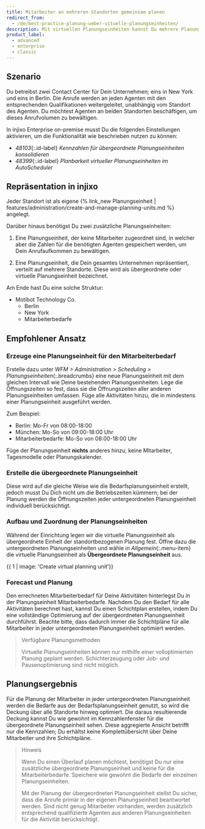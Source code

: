 ```yaml
---
title: Mitarbeiter an mehreren Standorten gemeinsam planen
redirect_from:
  - /de/best-practice-planung-ueber-vituelle-planungseinheiten/
description: Mit virtuellen Planungseinheiten kannst Du mehrere Planungseinheiten in einem Schritt planen und die damit verbundenen Synergie-Effekte nutzen.
product_label:
  - advanced
  - enterprise
  - classic
---
```


## Szenario

Du betreibst zwei Contact Center für Dein Unternehmen; eins in New York und eins in Berlin. Die Anrufe werden an jeden Agenten mit den entsprechenden Qualifikationen weitergeleitet, unabhängig vom Standort des Agenten. Du möchtest Agenten an beiden Standorten beschäftigen, um dieses Anrufvolumen zu bewältigen.

In injixo Enterprise on-premise musst Du die folgenden Einstellungen aktivieren, um die Funktionalität wie beschrieben nutzen zu können:

- _48103_{:.id-label} _Kennzahlen für übergeordnete Planungseinheiten konsolidieren_
- _48399_{:.id-label} _Planbarkeit virtueller Planungseinheiten im AutoScheduler_

## Repräsentation in injixo

Jeder Standort ist als eigene {% link_new Planungseinheit | features/administration/create-and-manage-planning-units.md %} angelegt.

Darüber hinaus benötigst Du zwei zusätzliche Planungseinheiten:

1. Eine Planungseinheit, der keine Mitarbeiter zugeordnet sind, in welcher aber die Zahlen für die benötigten Agenten gespeichert werden, um Dein Anrufaufkommen zu bewältigen.
<!-- oder: in welcher aber die Zahlen für den  Mitarbeiterbedarf gespeichert werden. -->
2. Eine Planungseinheit, die Dein gesamtes Unternehmen repräsentiert, verteilt auf mehrere Standorte. Diese wird als übergeordnete oder virtuelle Planungseinheit bezeichnet.

Am Ende hast Du eine solche Struktur:

- Motibot Technology Co.
  - Berlin
  - New York
  - Mitarbeiterbedarfe

## Empfohlener Ansatz

### Erzeuge eine Planungseinheit für den Mitarbeiterbedarf

Erstelle dazu unter _WFM > Administration > Scheduling > Planungseinheiten_{:.breadcrumbs} eine neue Planungseinheit mit dem gleichen Intervall wie Deine bestehenden Planungseinheiten. Lege die Öffnungszeiten so fest, dass sie die Öffnungszeiten aller anderen Planungseinheiten umfassen. Füge alle Aktivitäten hinzu, die in mindestens einer Planungseinheit ausgeführt werden.

Zum Beispiel:

- Berlin: Mo-Fr von 08:00-18:00
- München: Mo-So von 09:00-18:00 Uhr
- Mitarbeiterbedarfe: Mo-So von 08:00-18:00 Uhr

Füge der Planungseinheit **nichts** anderes hinzu, keine Mitarbeiter, Tagesmodelle oder Planungskalender.

### Erstelle die übergeordnete Planungseinheit

Diese wird auf die gleiche Weise wie die Bedarfsplanungseinheit erstellt, jedoch musst Du Dich nicht um die Betriebszeiten kümmern; bei der Planung werden die Öffnungszeiten jeder untergeordneten Planungseinheit individuell berücksichtigt.

### Aufbau und Zuordnung der Planungseinheiten

Während der Einrichtung legen wir die virtuelle Planungseinheit als übergeordnete Einheit der standortbezogenen Planung fest. Öffne dazu die untergeordneten Planungseinheiten und wähle in _Allgemein_{:.menu-item} die virtuelle Planungseinheit als **Übergeordnete Planungseinheit** aus.

{{ 1 | image: 'Create virtual planning unit'}}

### Forecast und Planung

Den errechneten Mitarbeiterbedarf für Deine Aktivitäten hinterlegst Du in der Planungseinheit Mitarbeiterbedarfe. Nachdem Du den Bedarf für alle Aktivitäten berechnet hast, kannst Du einen Schichtplan erstellen, indem Du eine vollständige Optimierung auf der übergeordneten Planungseinheit durchführst. Beachte bitte, dass dadurch immer die Schichtpläne für alle Mitarbeiter in jeder untergeordneten Planungseinheit optimiert werden.

> Verfügbare Planungsmethoden
>
> Virtuelle Planungseinheiten können nur mithilfe einer volloptimierten Planung geplant werden. Schichterzeugung oder Job- und Pausenoptimierung sind nicht möglich.

## Planungsergebnis

Für die Planung der Mitarbeiter in jeder untergeordneten Planungseinheit werden die Bedarfe aus der Bedarfsplanungseinheit genutzt, so wird die Deckung über alle Standorte hinweg optimiert. Die daraus resultierende Deckung kannst Du wie gewohnt im Kennzahlenfenster für die übergeordnete Planungseinheit sehen. Diese aggregierte Ansicht betrifft nur die Kennzahlen; Du erhältst keine Komplettübersicht über Deine Mitarbeiter und ihre Schichtpläne.

> Hinweis
>
> Wenn Du einen Überlauf planen möchtest, benötigst Du nur eine zusätzliche übergeordnete Planungseinheit und keine für die Mitarbeiterbedarfe. Speichere wie gewohnt die Bedarfe der einzelnen Planungseinheiten.
>
> Mit der Planung der übergeordneten Planungseinheit stellst Du sicher, dass die Anrufe primär in der eigenen Planungseinheit beantwortet werden. Sind nicht genug Mitarbeiter vorhanden, werden zusätzlich entsprechend qualifizierte Agenten aus anderen Planungseinheiten für die Aktivität berücksichtigt.
